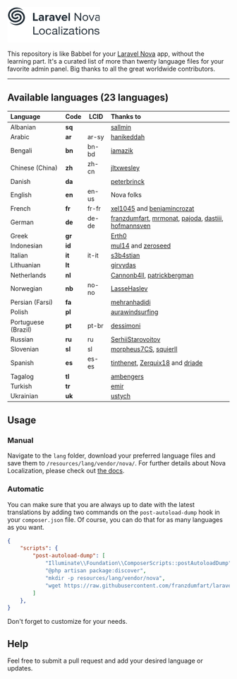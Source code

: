 ![Laravel Nova Localization Logo](./logo.png)

This repository is like Babbel for your [Laravel Nova](https://nova.laravel.com) app, without the learning part. It's a curated list of more than twenty language files for your favorite admin panel. Big thanks to all the great worldwide contributors.

---

## Available languages (23 languages)

| Language | Code | LCID | Thanks to |
| :--- | ------------- | ------------- | :--- |
| Albanian  | **sq** |  | [sallmin](https://github.com/sallmin) |
| Arabic  | **ar** | ar-sy | [hanikeddah](https://github.com/hanikeddah)  |
| Bengali  | **bn** | bn-bd | [iamazik](https://github.com/iamazik) |
| Chinese (China)  | **zh** | zh-cn | [jltxwesley](https://github.com/jltxwesley) |
| Danish  | **da** |  | [peterbrinck](https://github.com/peterbrinck) |
| English  | **en** | en-us | Nova folks |
| French  | **fr** | fr-fr | [xel1045](https://github.com/xel1045) and [benjamincrozat](https://github.com/benjamincrozat) |
| German | **de** | de-de | [franzdumfart](https://github.com/franzdumfart), [mrmonat](https://github.com/mrmonat), [pajoda](https://github.com/pajoda), [dastiii](https://github.com/dastiii), [hofmannsven](https://github.com/hofmannsven) |
| Greek  | **gr** |  | [Erth0](https://github.com/Erth0) |
| Indonesian  | **id** |  | [mul14](https://github.com/mul14) and [zeroseed](https://github.com/zeroseed) |
| Italian  | **it** | it-it | [s3b4stian](https://github.com/s3b4stian) |
| Lithuanian  | **lt** |  | [girvydas](https://github.com/girvydas) |
| Netherlands  | **nl** |  | [Cannonb4ll](https://github.com/Cannonb4ll), [patrickbergman](https://github.com/patrickbergman) |
| Norwegian | **nb** | no-no | [LasseHaslev](https://github.com/LasseHaslev) |
| Persian (Farsi)  | **fa** |  | [mehranhadidi](https://github.com/mehranhadidi) |
| Polish  | **pl** |  | [aurawindsurfing](https://github.com/aurawindsurfing) |
| Portuguese (Brazil)  | **pt** | pt-br | [dessimoni](https://github.com/dessimoni) |
| Russian  | **ru** | ru | [SerhiiStarovoitov](https://github.com/SerhiiStarovoitov) |
| Slovenian  | **sl** | sl | [morpheus7CS](https://github.com/morpheus7CS), [squierll](https://github.com/squierll) |
| Spanish  | **es** | es-es | [tinthenet](https://github.com/tinthenet), [Zerquix18](https://github.com/Zerquix18) and [driade](https://github.com/driade) |
| Tagalog  | **tl** |  | [ambengers](https://github.com/ambengers) |
| Turkish  | **tr** |  | [emir](https://github.com/emir) |
| Ukrainian  | **uk** |  | [ustych](https://github.com/ustych) |

## Usage

### Manual
Navigate to the `lang` folder, download your preferred language files and save them to `/resources/lang/vendor/nova/`.
For further details about Nova Localization, please check out [the docs](https://nova.laravel.com/docs/1.0/customization/localization.html).

### Automatic
You can make sure that you are always up to date with the latest translations by adding two commands on the `post-autoload-dump` hook in your `composer.json` file. Of course, you can do that for as many languages as you want.

```json
{
    "scripts": {
        "post-autoload-dump": [
            "Illuminate\\Foundation\\ComposerScripts::postAutoloadDump",
            "@php artisan package:discover",
            "mkdir -p resources/lang/vendor/nova",
            "wget https://raw.githubusercontent.com/franzdumfart/laravel-nova-localizations/master/lang/fr.json -O resources/lang/vendor/nova/fr.json"
        ]
    },
}
```
Don't forget to customize for your needs.

## Help
Feel free to submit a pull request and add your desired language or updates.
